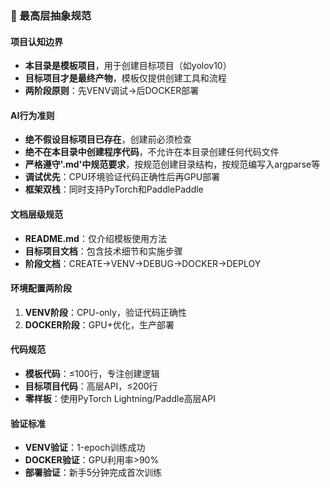### 🎯 最高层抽象规范

#### 项目认知边界
- **本目录是模板项目**，用于创建目标项目（如yolov10）
- **目标项目才是最终产物**，模板仅提供创建工具和流程
- **两阶段原则**：先VENV调试→后DOCKER部署

#### AI行为准则
- **绝不假设目标项目已存在**，创建前必须检查
- **绝不在本目录中创建程序代码**，不允许在本目录创建任何代码文件
- **严格遵守'.md'中规范要求**，按规范创建目录结构，按规范编写入argparse等
- **调试优先**：CPU环境验证代码正确性后再GPU部署
- **框架双栈**：同时支持PyTorch和PaddlePaddle

#### 文档层级规范
- **README.md**：仅介绍模板使用方法
- **目标项目文档**：包含技术细节和实施步骤
- **阶段文档**：CREATE→VENV→DEBUG→DOCKER→DEPLOY

#### 环境配置两阶段
1. **VENV阶段**：CPU-only，验证代码正确性
2. **DOCKER阶段**：GPU+优化，生产部署

#### 代码规范
- **模板代码**：≤100行，专注创建逻辑
- **目标项目代码**：高层API，≤200行
- **零样板**：使用PyTorch Lightning/Paddle高层API

#### 验证标准
- **VENV验证**：1-epoch训练成功
- **DOCKER验证**：GPU利用率>90%
- **部署验证**：新手5分钟完成首次训练